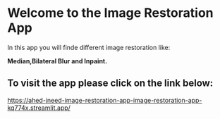 # Welcome to the Image Restoration App

In this app you will finde different image restoration like:

**Median,Bilateral Blur and Inpaint.**

## To visit the app please click on the link below:

https://ahed-jneed-image-restoration-app-image-restoration-app-kq774x.streamlit.app/
